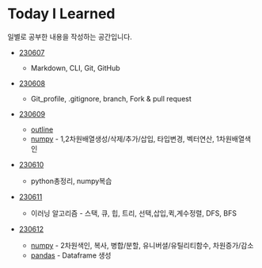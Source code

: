 # Today I Learned

일별로 공부한 내용을 작성하는 공간입니다.

- [230607](./2306/230607/TIL0607.md)
    - Markdown, CLI, Git, GitHub

- [230608](./2306/230608/TIL0608.md)
    - Git_profile, .gitignore, branch, Fork & pull request

- [230609]()
    - [outline](./2306/230609/TIL0609_outline.md)
    - [numpy](./2306/230609/TIL06009_numpy.md) - 1,2차원배열생성/삭제/추가/삽입, 타입변경, 벡터연산, 1차원배열색인

- [230610]()
    - python총정리, numpy복습

- [230611](./2306/230611/TIL0611.md)
    - 이러닝 알고리즘 - 스택, 큐, 힙, 트리, 선택,삽입,퀵,계수정렬, DFS, BFS

- [230612]()
    - [numpy](./2306/230612/TIL0612_numpy.md) - 2차원색인, 복사, 병합/분할, 유니버셜/유틸리티함수, 차원증가/감소
    - [pandas](./2306/230612/TIL0612_pandas.md) - Dataframe 생성